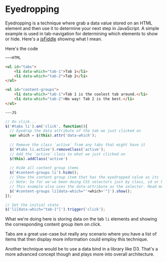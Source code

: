 Eyedropping
===

Eyedropping is a technique where grab a data value stored on an HTML element and then use it to determine your next step in JavaScript. A simple example is used in tab-navigation for determining which elements to show or hide. Here's a [jsFiddle](http://jsfiddle.net/mhkeller/t5o99zrd/) showing what I mean.

Here's the code

````html
~~~HTML

<ul id="tabs">
    <li data-which="tab-1">Tab 1</li>
    <li data-which="tab-2">Tab 2</li>
</ul>

<ul id="content-groups">
    <li data-which="tab-1">Tab 1 is the coolest tab around.</li>
    <li data-which="tab-2">No way! Tab 2 is the best.</li>
</ul>
````

````js
~~~JS

// On click...
$('#tabs li').on('click', function(){
  // Eyedrop the data attribute of the tab we just clicked on
  var which = $(this).attr('data-which');
    
  // Remove the class `active` from any tabs that might have it
  $('#tabs li.active').removeClass('active');
  // Add the `active` class to what we just clicked on
  $(this).addClass('active')
  
  // Hide all content group items
  $('#content-groups li').hide();
  // Show the content group item that has the eyedropped value as its `data-which` value.
  // Note: So far we've been doing CSS selectors just by class, id or html tag name.
  // This example also uses the data-attribute as the selector. Read more about that here: http://stackoverflow.com/questions/4146502/jquery-selectors-on-custom-data-attributes-on-html5
  $('#content-groups li[data-which="'+which+'"]').show();
});

// Set the initial state
$('li[data-which="tab-1"]').trigger('click');
````

What we're doing here is storing data on the tab `li` elements and showing the corresponding content group item on click.

Tabs are a great use-case but really any scenario where you have a list of items that then display more information could employ this technique.

Another technique would be to use a data bind in a library like D3. That's a more advanced concept though and plays more into overall architecture. 
